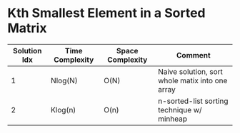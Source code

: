 # Kth Smallest Element in a Sorted Matrix

| Solution Idx | Time Complexity | Space Complexity | Comment                                         |
| ------------ | --------------- | ---------------- | ----------------------------------------------- |
| 1            | Nlog(N)         | O(N)             | Naive solution, sort whole matix into one array |
| 2            | Klog(n)         | O(n)             | n-sorted-list sorting technique w/ minheap      |
